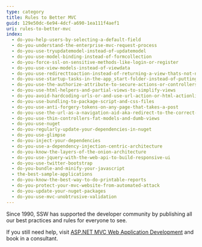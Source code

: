 ```yaml
---
type: category
title: Rules to Better MVC
guid: 129e50dc-6e94-4dcf-a690-1ea111f4aef1
uri: rules-to-better-mvc
index:
  - do-you-help-users-by-selecting-a-default-field
  - do-you-understand-the-enterprise-mvc-request-process
  - do-you-use-tryupdatemodel-instead-of-updatemodel
  - do-you-use-model-binding-instead-of-formcollection
  - do-you-force-ssl-on-sensitive-methods-like-login-or-register
  - do-you-use-view-models-instead-of-viewdata
  - do-you-use-redirecttoaction-instead-of-returning-a-view-thats-not-named-the-same-as-the-action
  - do-you-use-startup-tasks-in-the-app_start-folder-instead-of-putting-code-in-global-asax
  - do-you-use-the-authorize-attribute-to-secure-actions-or-controllers
  - do-you-use-html-helpers-and-partial-views-to-simplify-views
  - do-you-avoid-hardcoding-urls-or-and-use-url-action-or-html-actionlink-instead
  - do-you-use-bundling-to-package-script-and-css-files
  - do-you-use-anti-forgery-tokens-on-any-page-that-takes-a-post
  - do-you-use-the-url-as-a-navigation-aid-aka-redirect-to-the-correct-url-if-it-is-incorrect
  - do-you-use-thin-controllers-fat-models-and-dumb-views
  - do-you-use-nuget
  - do-you-regularly-update-your-dependencies-in-nuget
  - do-you-use-glimpse
  - do-you-inject-your-dependencies
  - do-you-use-a-dependency-injection-centric-architecture
  - do-you-know-the-layers-of-the-onion-architecture
  - do-you-use-jquery-with-the-web-api-to-build-responsive-ui
  - do-you-use-twitter-bootstrap
  - do-you-bundle-and-minify-your-javascript
  - the-best-sample-applications
  - do-you-know-the-best-way-to-do-printable-reports
  - do-you-protect-your-mvc-website-from-automated-attack
  - do-you-update-your-nuget-packages
  - do-you-use-mvc-unobtrusive-validation
---
```


Since 1990, SSW has supported the developer community by publishing all our best practices and rules for everyone to see.

If you still need help, visit [ASP.NET MVC Web Application Development](https://www.ssw.com.au/consulting/web-applications) and book in a consultant.
